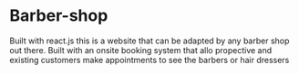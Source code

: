 # Barber-shop
Built with react.js this is a website that can be adapted by any barber shop out there. Built with  an onsite booking system that allo propective and existing customers make appointments to see the barbers or hair dressers

